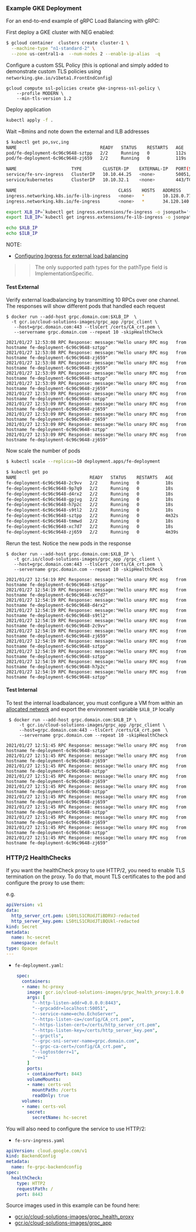 ### Example GKE Deployment

For an end-to-end example of gRPC Load Balancing with gRPC:

First deploy a GKE cluster with NEG enabled:

```bash
$ gcloud container  clusters create cluster-1 \
  --machine-type "n1-standard-2" \
  --zone us-central1-a  --num-nodes 2 --enable-ip-alias  -q
```

Configure a custom SSL Policy (this is optional and simply added to demonstrate custom TLS policies using `networking.gke.io/v1beta1.FrontEndConfig`)

```
gcloud compute ssl-policies create gke-ingress-ssl-policy \
    --profile MODERN \
    --min-tls-version 1.2 
```

Deploy application

```bash
kubectl apply -f .
```

Wait ~8mins and note down the external and ILB addresses

```bash
$ kubectl get po,svc,ing
NAME                                READY   STATUS    RESTARTS   AGE
pod/fe-deployment-6c96c9648-sztpp   2/2     Running   0          112s
pod/fe-deployment-6c96c9648-zj659   2/2     Running   0          119s

NAME                     TYPE        CLUSTER-IP    EXTERNAL-IP   PORT(S)     AGE
service/fe-srv-ingress   ClusterIP   10.10.44.25   <none>        50051/TCP   3m
service/kubernetes       ClusterIP   10.10.32.1    <none>        443/TCP     4d9h

NAME                                       CLASS    HOSTS   ADDRESS         PORTS     AGE
ingress.networking.k8s.io/fe-ilb-ingress   <none>   *       10.128.0.77     80, 443   3m1s
ingress.networking.k8s.io/fe-ingress       <none>   *       34.120.140.72   80, 443   3m1s

export XLB_IP=`kubectl get ingress.extensions/fe-ingress -o jsonpath='{.status.loadBalancer.ingress[].ip}'`
export ILB_IP=`kubectl get ingress.extensions/fe-ilb-ingress -o jsonpath='{.status.loadBalancer.ingress[].ip}'`

echo $XLB_IP
echo $ILB_IP
```

NOTE:
- [Configuring Ingress for external load balancing](https://cloud.google.com/kubernetes-engine/docs/how-to/load-balance-ingress#creating_an_ingress)
 >> The only supported path types for the pathType field is ImplementationSpecific.
#### Test External

Verify external loadbalancing by transmitting 10 RPCs over one channel.  The responses will show different pods that handled each request

```log
$ docker run --add-host grpc.domain.com:$XLB_IP  \
  -t gcr.io/cloud-solutions-images/grpc_app /grpc_client \
   --host=grpc.domain.com:443 --tlsCert /certs/CA_crt.pem \
   --servername grpc.domain.com --repeat 10 -skipHealthCheck

2021/01/27 12:53:08 RPC Response: message:"Hello unary RPC msg   from hostname fe-deployment-6c96c9648-sztpp"
2021/01/27 12:53:08 RPC Response: message:"Hello unary RPC msg   from hostname fe-deployment-6c96c9648-zj659"
2021/01/27 12:53:08 RPC Response: message:"Hello unary RPC msg   from hostname fe-deployment-6c96c9648-zj659"
2021/01/27 12:53:09 RPC Response: message:"Hello unary RPC msg   from hostname fe-deployment-6c96c9648-sztpp"
2021/01/27 12:53:09 RPC Response: message:"Hello unary RPC msg   from hostname fe-deployment-6c96c9648-zj659"
2021/01/27 12:53:09 RPC Response: message:"Hello unary RPC msg   from hostname fe-deployment-6c96c9648-sztpp"
2021/01/27 12:53:09 RPC Response: message:"Hello unary RPC msg   from hostname fe-deployment-6c96c9648-zj659"
2021/01/27 12:53:09 RPC Response: message:"Hello unary RPC msg   from hostname fe-deployment-6c96c9648-zj659"
2021/01/27 12:53:09 RPC Response: message:"Hello unary RPC msg   from hostname fe-deployment-6c96c9648-sztpp"
2021/01/27 12:53:09 RPC Response: message:"Hello unary RPC msg   from hostname fe-deployment-6c96c9648-zj659"
```

Now scale the number of pods

```bash
$ kubectl scale --replicas=10 deployment.apps/fe-deployment
```

```bash
$ kubectl get po
NAME                            READY   STATUS    RESTARTS   AGE
fe-deployment-6c96c9648-2c9vv   2/2     Running   0          18s
fe-deployment-6c96c9648-9p7q9   2/2     Running   0          18s
fe-deployment-6c96c9648-d4rx2   2/2     Running   0          18s
fe-deployment-6c96c9648-gpjvg   2/2     Running   0          18s
fe-deployment-6c96c9648-h7p2c   2/2     Running   0          18s
fe-deployment-6c96c9648-s9tl2   2/2     Running   0          18s
fe-deployment-6c96c9648-sztpp   2/2     Running   0          4m32s
fe-deployment-6c96c9648-tmmwd   2/2     Running   0          18s
fe-deployment-6c96c9648-xc7d7   2/2     Running   0          18s
fe-deployment-6c96c9648-zj659   2/2     Running   0          4m39s
```

Rerun the test.  Notice the new pods in the response 
```log
$ docker run --add-host grpc.domain.com:$XLB_IP \
   -t gcr.io/cloud-solutions-images/grpc_app /grpc_client \
   --host=grpc.domain.com:443 --tlsCert /certs/CA_crt.pem  \
   --servername grpc.domain.com --repeat 10 -skipHealthCheck

2021/01/27 12:54:19 RPC Response: message:"Hello unary RPC msg   from hostname fe-deployment-6c96c9648-sztpp"
2021/01/27 12:54:19 RPC Response: message:"Hello unary RPC msg   from hostname fe-deployment-6c96c9648-xc7d7"
2021/01/27 12:54:19 RPC Response: message:"Hello unary RPC msg   from hostname fe-deployment-6c96c9648-d4rx2"
2021/01/27 12:54:19 RPC Response: message:"Hello unary RPC msg   from hostname fe-deployment-6c96c9648-s9tl2"
2021/01/27 12:54:19 RPC Response: message:"Hello unary RPC msg   from hostname fe-deployment-6c96c9648-2c9vv"
2021/01/27 12:54:19 RPC Response: message:"Hello unary RPC msg   from hostname fe-deployment-6c96c9648-zj659"
2021/01/27 12:54:19 RPC Response: message:"Hello unary RPC msg   from hostname fe-deployment-6c96c9648-sztpp"
2021/01/27 12:54:19 RPC Response: message:"Hello unary RPC msg   from hostname fe-deployment-6c96c9648-sztpp"
2021/01/27 12:54:19 RPC Response: message:"Hello unary RPC msg   from hostname fe-deployment-6c96c9648-h7p2c"
2021/01/27 12:54:19 RPC Response: message:"Hello unary RPC msg   from hostname fe-deployment-6c96c9648-sztpp"
```

#### Test Internal

To test the internal loadbalancer, you must configure a VM from within an [allocated network](https://cloud.google.com/load-balancing/docs/l7-internal/setting-up-l7-internal#configuring_the_proxy-only_subnet) and export the environment variable `$XLB_IP` locally

```log
 $ docker run --add-host grpc.domain.com:$XLB_IP \
     -t gcr.io/cloud-solutions-images/grpc_app /grpc_client \
     --host=grpc.domain.com:443 --tlsCert /certs/CA_crt.pem  \
     --servername grpc.domain.com --repeat 10 -skipHealthCheck

2021/01/27 12:51:45 RPC Response: message:"Hello unary RPC msg   from hostname fe-deployment-6c96c9648-sztpp"
2021/01/27 12:51:45 RPC Response: message:"Hello unary RPC msg   from hostname fe-deployment-6c96c9648-zj659"
2021/01/27 12:51:45 RPC Response: message:"Hello unary RPC msg   from hostname fe-deployment-6c96c9648-sztpp"
2021/01/27 12:51:45 RPC Response: message:"Hello unary RPC msg   from hostname fe-deployment-6c96c9648-zj659"
2021/01/27 12:51:45 RPC Response: message:"Hello unary RPC msg   from hostname fe-deployment-6c96c9648-sztpp"
2021/01/27 12:51:45 RPC Response: message:"Hello unary RPC msg   from hostname fe-deployment-6c96c9648-zj659"
2021/01/27 12:51:45 RPC Response: message:"Hello unary RPC msg   from hostname fe-deployment-6c96c9648-sztpp"
2021/01/27 12:51:45 RPC Response: message:"Hello unary RPC msg   from hostname fe-deployment-6c96c9648-zj659"
2021/01/27 12:51:45 RPC Response: message:"Hello unary RPC msg   from hostname fe-deployment-6c96c9648-sztpp"
2021/01/27 12:51:45 RPC Response: message:"Hello unary RPC msg   from hostname fe-deployment-6c96c9648-zj659"
```

### HTTP/2 HealthChecks

If you want the healthCheck proxy to use HTTP/2, you need to enable TLS termination on the proxy.  To do that, mount TLS certificates to the pod and configure the proxy to use them:

e.g.

```yaml
apiVersion: v1
data:
  http_server_crt.pem: LS0tLS1CRUdJTiBDRVJ-redacted
  http_server_key.pem: LS0tLS1CRUdJTiBQUkl-redacted
kind: Secret
metadata:
  name: hc-secret
  namespace: default
type: Opaque
---
```

- `fe-deployment.yaml`:

```yaml
    spec:
      containers:
      - name: hc-proxy
        image: gcr.io/cloud-solutions-images/grpc_health_proxy:1.0.0
        args: [
          "--http-listen-addr=0.0.0.0:8443",
          "--grpcaddr=localhost:50051",
          "--service-name=echo.EchoServer",
          "--https-listen-ca=/config/CA_crt.pem",
          "--https-listen-cert=/certs/http_server_crt.pem",
          "--https-listen-key=/certs/http_server_key.pem",
          "--grpctls",        
          "--grpc-sni-server-name=grpc.domain.com",
          "--grpc-ca-cert=/config/CA_crt.pem",
          "--logtostderr=1",
          "-v=1"
        ]
        ports:
        - containerPort: 8443
        volumeMounts:
        - name: certs-vol
          mountPath: /certs
          readOnly: true
      volumes:
      - name: certs-vol
        secret:
          secretName: hc-secret          
```

You will also need to configure the service to use HTTP/2:

- `fe-srv-ingress.yaml`

```yaml
apiVersion: cloud.google.com/v1
kind: BackendConfig
metadata:
  name: fe-grpc-backendconfig
spec:
  healthCheck:
    type: HTTP2
    requestPath: /
    port: 8443
```

Source images used in this example can be found here:
  - [gcr.io/cloud-solutions-images/grpc_health_proxy](https://github.com/salrashid123/grpc_health_proxy)
  - [gcr.io/cloud-solutions-images/grpc_app](https://github.com/salrashid123/grpc_health_proxy/tree/master/example)